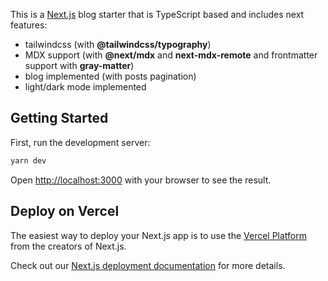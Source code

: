 This is a [Next.js](https://nextjs.org/) blog starter that is TypeScript based and includes next features:

- tailwindcss (with **@tailwindcss/typography**)
- MDX support (with **@next/mdx** and **next-mdx-remote** and frontmatter support with **gray-matter**)
- blog implemented (with posts pagination)
- light/dark mode implemented

## Getting Started

First, run the development server:

```bash
yarn dev
```

Open [http://localhost:3000](http://localhost:3000) with your browser to see the result.

## Deploy on Vercel

The easiest way to deploy your Next.js app is to use the [Vercel Platform](https://vercel.com/new?utm_medium=default-template&filter=next.js&utm_source=create-next-app&utm_campaign=create-next-app-readme) from the creators of Next.js.

Check out our [Next.js deployment documentation](https://nextjs.org/docs/deployment) for more details.
